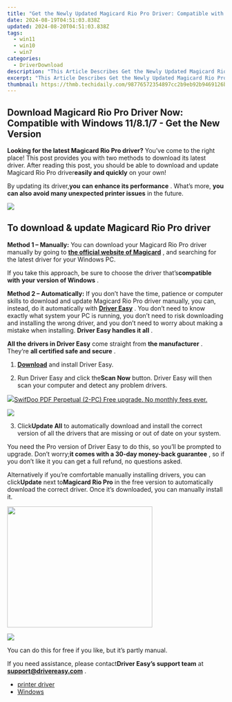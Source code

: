 ```yaml
---
title: "Get the Newly Updated Magicard Rio Pro Driver: Compatible with Multiple Windows OS - Free Download"
date: 2024-08-19T04:51:03.838Z
updated: 2024-08-20T04:51:03.838Z
tags:
  - win11
  - win10
  - win7
categories:
  - DriverDownload
description: "This Article Describes Get the Newly Updated Magicard Rio Pro Driver: Compatible with Multiple Windows OS - Free Download"
excerpt: "This Article Describes Get the Newly Updated Magicard Rio Pro Driver: Compatible with Multiple Windows OS - Free Download"
thumbnail: https://thmb.techidaily.com/98776572354897cc2b9eb92b9469126b6b1576e9ed20c23d2405392dbcb37fbd.jpg
---
```


## Download Magicard Rio Pro Driver Now: Compatible with Windows 11/8.1/7 - Get the New Version

**Looking for the latest Magicard Rio Pro driver?** You’ve come to the right place! This post provides you with two methods to download its latest driver. After reading this post, you should be able to download and update Magicard Rio Pro driver**easily and quickly** on your own!

 By updating its driver,**you** **can** **enhance its performance** . What’s more, **you can also avoid many unexpected printer issues** in the future.

<!-- affiliate ads begin -->
<a href="https://store.movavi.com/affiliate.php?ACCOUNT=MOVAVI&AFFILIATE=108875&PATH=https%3A%2F%2Fwww.movavi.com%3FAFFILIATE%3D108875%26RESOURCE%3DBanner%2B728x90"><img src="https://mcusercontent.com/0885a03ded3d480dca9287f12/images/2e76fe6a-3010-1b37-7846-f34ff9c6b4ca.png" border="0"></a>
<!-- affiliate ads end -->
## To download & update Magicard Rio Pro driver

**Method 1 – Manually:**  You can download your Magicard Rio Pro driver manually by going to **[the official website of Magicard](https://support.magicard.com/)**  , and searching for the latest driver for your Windows PC.

 If you take this approach, be sure to choose the driver that’s**compatible with** **your version of Windows** .

**Method 2 – Automatically:** If you don’t have the time, patience or computer skills to download and update Magicard Rio Pro driver manually, you can, instead, do it automatically with **[Driver Easy](https://tools.techidaily.com/drivereasy/download/)**  . You don’t need to know exactly what system your PC is running, you don’t need to risk downloading and installing the wrong driver, and you don’t need to worry about making a mistake when installing. **Driver Easy handles it all** .

**All the drivers in Driver Easy** come straight from **the manufacturer** . They‘re **all certified safe and secure** .  

 1) **[Download](https://tools.techidaily.com/drivereasy/download/)**  and install Driver Easy.

 2) Run Driver Easy and click the**Scan Now** button. Driver Easy will then scan your computer and detect any problem drivers.

<!-- affiliate ads begin -->
<a href="https://purchase.swifdoo.com/order/checkout.php?PRODS=38709260&QTY=1&AFFILIATE=108875&CART=1"><img src="https://secure.avangate.com/images/merchant/8b932759a5a04ddb34bf79e3f9072e4b/products/Product%20box%20white-1024x1024.png" border="0">SwifDoo PDF Perpetual (2-PC)  Free upgrade. No monthly fees ever. </a>
<!-- affiliate ads end -->
![](https://images.drivereasy.com/wp-content/uploads/2019/05/image-1115.png)

 3) Click**Update All** to automatically download and install the correct version of all the drivers that are missing or out of date on your system.

 You need the Pro version of Driver Easy to do this, so you’ll be prompted to upgrade. Don’t worry;**it comes with a 30-day money-back guarantee** , so if you don’t like it you can get a full refund, no questions asked.

 Alternatively if you’re comfortable manually installing drivers, you can click**Update** next to**Magicard Rio Pro** in the free version to automatically download the correct driver. Once it’s downloaded, you can manually install it.

<!-- affiliate ads begin -->
<a href="https://aligracehair.sjv.io/c/5597632/2087264/19272" target="_top" id="2087264"><img src="//a.impactradius-go.com/display-ad/19272-2087264" border="0" alt="" width="336" height="280"/></a><img height="0" width="0" src="https://imp.pxf.io/i/5597632/2087264/19272" style="position:absolute;visibility:hidden;" border="0" />
<!-- affiliate ads end -->
![](https://images.drivereasy.com/wp-content/uploads/2019/05/image-1116.png)

 You can do this for free if you like, but it’s partly manual.  

 If you need assistance, please contact**Driver Easy’s support team** at [**support@drivereasy.com**](https://tools.techidaily.com/drivereasy/download/) .

* [printer driver](https://tools.techidaily.com/drivereasy/download/)
* [Windows](https://tools.techidaily.com/drivereasy/download/)

<ins class="adsbygoogle"
     style="display:block"
     data-ad-format="autorelaxed"
     data-ad-client="ca-pub-7571918770474297"
     data-ad-slot="1223367746"></ins>



<ins class="adsbygoogle"
     style="display:block"
     data-ad-client="ca-pub-7571918770474297"
     data-ad-slot="8358498916"
     data-ad-format="auto"
     data-full-width-responsive="true"></ins>


